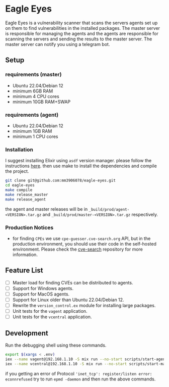 # Eagle Eyes

Eagle Eyes is a vulnerability scanner that scans the servers agents set up on them to find vulnerabilities in the installed packages. The master server is responsible for managing the agents and the agents are responsible for scanning the servers and sending the results to the master server. The master server can notify you using a telegram bot.

## Setup

### requirements (master)

- Ubuntu 22.04/Debian 12
- minimum 6GB RAM
- minimum 4 CPU cores
- minimum 10GB RAM+SWAP

### requirements (agent)

- Ubuntu 22.04/Debian 12
- minimum 1GB RAM
- minimum 1 CPU cores

### Installation

I suggest installing Elixir using `asdf` version manager. please follow the instructions [here](https://medium.com/@prathmeshchavan8652/installing-elixir-and-erlang-using-asdf-in-ubuntu-df1aac56b7a7). then use make to install the dependencies and compile the project.

```bash
git clone git@github.com:mm3906078/eagle-eyes.git
cd eagle-eyes
make compile
make release_master
make release_agent
```

the agent and master releases will be in `_build/prod/agent-<VERSION>.tar.gz` and `_build/prod/master-<VERSION>.tar.gz` respectively.

### Production Notices

- for finding `CPEs` we use `cpe-guesser.cve-search.org` API, but in the production environment, you should use their code in the self-hosted environment. Please check the [cve-search](https://github.com/cve-search/cpe-guesser) repository for more information.

## Feature List

- [ ] Master load for finding CVEs can be distributed to agents.
- [ ] Support for Windows agents.
- [ ] Support for MacOS agents.
- [ ] Support for Linux older than Ubuntu 22.04/Debian 12.
- [ ] Rewrite the `version_control.ex` module for installing large packages.
- [ ] Unit tests for the `vagent` application.
- [ ] Unit tests for the `vcentral` application.

## Development

Run the debugging shell using these commands.

```bash
export $(xargs < .env)
iex --name vagent@192.168.1.10 -S mix run --no-start scripts/start-agent.exs
iex --name vcentral@192.168.1.10 -S mix run --no-start scripts/start-master.exs
```

if you getting an error of Protocol `'inet_tcp': register/listen error: econnrefused` try to run `epmd -daemon` and then run the above commands.
